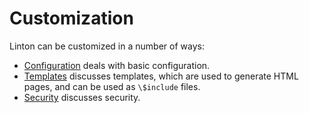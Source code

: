 # Customization

Linton can be customized in a number of ways:

   * [Configuration](Configuration/index.html) deals with basic configuration.
   * [Templates](Templates/index.html) discusses templates, which are used to generate HTML pages, and can be used as `\$include` files.
   * [Security](Security.html) discusses security.